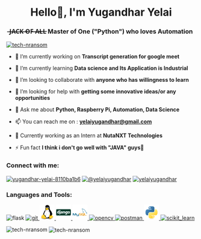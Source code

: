 <h1 align="center">Hello👋, I'm Yugandhar Yelai</h1>
<h3 align="center">̶J̶A̶C̶K̶ ̶O̶F̶ ̶A̶L̶L̶ Master of One ("Python") who loves Automation</h3>

<p align="left"> <a href="https://github.com/ryo-ma/github-profile-trophy"><img src="https://github-profile-trophy.vercel.app/?username=tech-nransom&no-bg=true&theme=onestar" alt="tech-nransom" /></a> </p>

- 🔭 I’m currently working on **Transcript generation for google meet**

- 🌱 I’m currently learning **Data science and Its Application is Industrial**

- 👯 I’m looking to collaborate with **anyone who has willingness to learn**

- 🤝 I’m looking for help with **getting some innovative ideas/or any opportunities**

- 💬 Ask me about **Python, Raspberry Pi, Automation, Data Science**

- 📫 You can reach me on : **yelaiyugandhar@gmail.com**

- 📄 Currently working as an Intern at **NutaNXT Technologies**

- ⚡ Fun fact **I think i don't go well with "JAVA" guys🤭**

<h3 align="left">Connect with me:</h3>
<p align="left">
<a href="https://linkedin.com/in/yugandhar-yelai-8110ba1b6" target="blank"><img align="center" src="https://raw.githubusercontent.com/rahuldkjain/github-profile-readme-generator/master/src/images/icons/Social/linked-in-alt.svg" alt="yugandhar-yelai-8110ba1b6" height="30" width="40" /></a>
<a href="https://www.hackerrank.com/@yelaiyugandhar" target="blank"><img align="center" src="https://raw.githubusercontent.com/rahuldkjain/github-profile-readme-generator/master/src/images/icons/Social/hackerrank.svg" alt="@yelaiyugandhar" height="30" width="40" /></a>
<a href="https://www.leetcode.com/yelaiyugandhar" target="blank"><img align="center" src="https://raw.githubusercontent.com/rahuldkjain/github-profile-readme-generator/master/src/images/icons/Social/leet-code.svg" alt="yelaiyugandhar" height="30" width="40" /></a>
</p>

<h3 align="left">Languages and Tools:</h3>
<p align="left"> <img src="https://www.vectorlogo.zone/logos/pocoo_flask/pocoo_flask-ar21.svg" alt="flask" width="50" height="40"/> </a> <a href="https://git-scm.com/" target="_blank"> <img src="https://www.vectorlogo.zone/logos/git-scm/git-scm-icon.svg" alt="git" width="40" height="40"/> </a> <a href="https://www.linux.org/" target="_blank"> <img src="https://raw.githubusercontent.com/devicons/devicon/master/icons/linux/linux-original.svg" alt="linux" width="40" height="40"/> </a> <a href="https://www.mysql.com/" target="_blank"> <a href="https://www.djangoproject.com/" target="_blank"> <img src="https://raw.githubusercontent.com/devicons/devicon/master/icons/django/django-original.svg" alt="django" width="40" height="40"/> </a> <a href="https://flask.palletsprojects.com/" target="_blank">  <img src="https://raw.githubusercontent.com/devicons/devicon/master/icons/mysql/mysql-original-wordmark.svg" alt="mysql" width="40" height="40"/> </a> <a href="https://opencv.org/" target="_blank"> <img src="https://www.vectorlogo.zone/logos/opencv/opencv-icon.svg" alt="opencv" width="40" height="40"/> </a> <a href="https://postman.com" target="_blank"> <img src="https://www.vectorlogo.zone/logos/getpostman/getpostman-icon.svg" alt="postman" width="40" height="40"/> </a> <a href="https://www.python.org" target="_blank"> <img src="https://raw.githubusercontent.com/devicons/devicon/master/icons/python/python-original.svg" alt="python" width="40" height="40"/> </a> <a href="https://scikit-learn.org/" target="_blank"> <img src="https://upload.wikimedia.org/wikipedia/commons/0/05/Scikit_learn_logo_small.svg" alt="scikit_learn" width="40" height="40"/> </a> </p>

<p><img align="left" src="https://github-readme-stats.vercel.app/api/top-langs?username=tech-nransom&show_icons=true&theme=radical&locale=en" alt="tech-nransom" /></p>

<p>&nbsp;<img align="center" src="https://github-readme-stats.vercel.app/api?username=tech-nransom&show_icons=true&theme=radical&locale=en" alt="tech-nransom" /></p>

